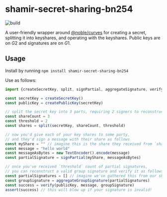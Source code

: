 # shamir-secret-sharing-bn254
![build](https://github.com/CluEleSsUK/shamir-secret-sharing-bn254/actions/workflows/build.yml/badge.svg)

A user-friendly wrapper around [@noble/curves](https://github.com/paulmillr/noble-curves) for creating a secret, splitting it into keyshares, and operating with the keyshares.
Public keys are on $G2$ and signatures are on $G1$.


## Usage
Install by running `npm install shamir-secret-sharing-bn254`

Use as follows:
```ts
import {createSecretKey, split, signPartial, aggregateSignature, verify} from "shamir-secret-sharing-bn254"

const secretKey = createSecretKey()
const publicKey = createPublicKey(secretKey)

// split the secret key into 3 parts, requiring 2 signers to reconstruct the signature
const shareCount = 3
const threshold = 2
const shares = split(secretKey, shareCount, threshold)

// now you'd give each of your key shares to some party,
// and they'd sign a message with their share as follows
const myShare = "" // imagine this is the share they received from `shares` above
const message = "hello world"
const messageAsBytes = new TextEncoder().encode(message)
const partialSignature = signPartial(myShare, messageAsBytes)

// once you've received `threshold` count of partial signatures, 
// you can reconstruct a valid group signature and verify it as follows
const partialSignatures = [] // imagine we've gathered this from our shareholders; we need `threshold` or more!
const groupSignature = aggregateGroupSignature(partialSignatures)
const success = verify(publicKey, message, groupSignature) 
assert(success) // this will blow up if your signature is invalid!

```
